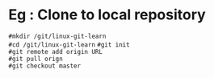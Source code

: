 # Eg : Clone to local repository 

```#mkdir /git/linux-git-learn```  
```#cd /git/linux-git-learn```
```#git init```  
```#git remote add origin URL```  
```#git pull orign```  
```#git checkout master```  
